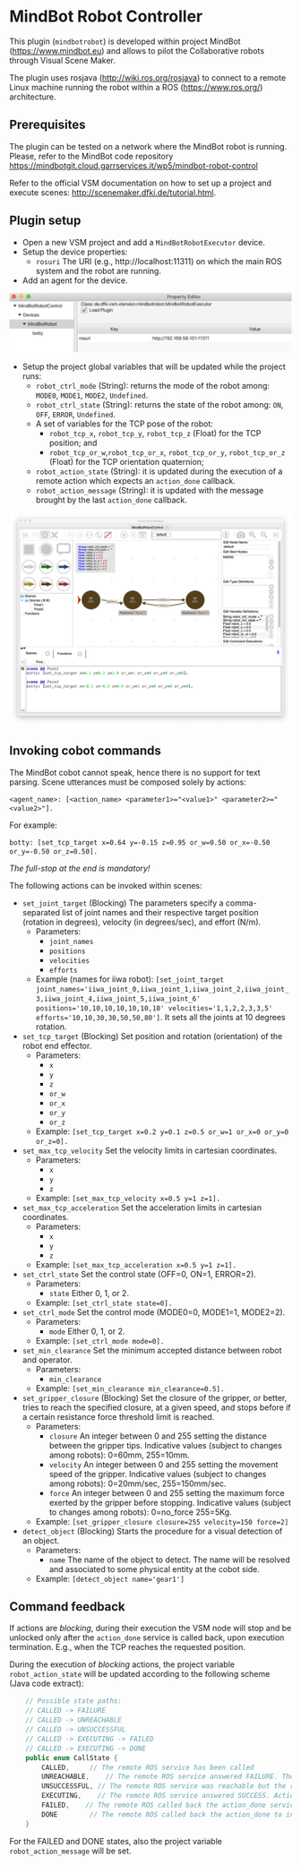 # MindBot Robot Controller

This plugin (`mindbotrobot`) is developed within project MindBot (<https://www.mindbot.eu>) and allows to pilot the Collaborative robots through Visual Scene Maker.

The plugin uses rosjava (<http://wiki.ros.org/rosjava>) to connect to a remote Linux machine running the robot within a ROS (<https://www.ros.org/>) architecture.

## Prerequisites

The plugin can be tested on a network where the MindBot robot is running. Please, refer to the MindBot code repository <https://mindbotgit.cloud.garrservices.it/wp5/mindbot-robot-control>

Refer to the official VSM documentation on how to set up a project and execute scenes: <http://scenemaker.dfki.de/tutorial.html>.


## Plugin setup

* Open a new VSM project and add a `MindBotRobotExecutor` device.
* Setup the device properties:
  * `rosuri` The URI (e.g., http://localhost:11311) on which the main ROS system and the robot are running.
* Add an agent for the device.

![MindBotRobot plugin configuration](images/VSM-MindBotRobotConfig.png)

* Setup the project global variables that will be updated while the project runs:
  * `robot_ctrl_mode` (String): returns the mode of the robot among: `MODE0`, `MODE1`, `MODE2`, `Undefined`.
  * `robot_ctrl_state` (String): returns the state of the robot among: `ON`, `OFF`, `ERROR`, `Undefined`.
  * A set of variables for the TCP pose of the robot:
    * `robot_tcp_x`, `robot_tcp_y`, `robot_tcp_z` (Float) for the TCP position; and
    * `robot_tcp_or_w`,`robot_tcp_or_x`, `robot_tcp_or_y`, `robot_tcp_or_z` (Float) for the TCP orientation quaternion;
  * `robot_action_state` (String): it is updated during the execution of a remote action which expects an `action_done` callback.
  * `robot_action_message` (String): it is updated with the message brought by the last `action_done` callback.

![Project Variables](images/VSM-MindBotControlDemo.png)


## Invoking cobot commands

The MindBot cobot cannot speak, hence there is no support for text parsing.
Scene utterances must be composed solely by actions:

    <agent_name>: [<action_name> <parameter1>="<value1>" <parameter2>="<value2>"].
    
For example:

    botty: [set_tcp_target x=0.64 y=-0.15 z=0.95 or_w=0.50 or_x=-0.50 or_y=-0.50 or_z=0.50].

_The full-stop at the end is mandatory!_

The following actions can be invoked within scenes:

* `set_joint_target` (Blocking) The parameters specify a comma-separated list of joint names and their respective target position (rotation in degrees), velocity (in degrees/sec), and effort (N/m).
  * Parameters:
    * `joint_names`
    * `positions`
    * `velocities`
    * `efforts`
  * Example (names for iiwa robot): `[set_joint_target joint_names='iiwa_joint_0,iiwa_joint_1,iiwa_joint_2,iiwa_joint_3,iiwa_joint_4,iiwa_joint_5,iiwa_joint_6' positions='10,10,10,10,10,10,10' velocities='1,1,2,2,3,3,5' efforts='10,10,30,30,50,50,80']`.
    It sets all the joints at 10 degrees rotation.
* `set_tcp_target` (Blocking) Set position and rotation (orientation) of the robot end effector.
  * Parameters:
    * `x`
    * `y`
    * `z`
    * `or_w`
    * `or_x`
    * `or_y`
    * `or_z`
  * Example: `[set_tcp_target x=0.2 y=0.1 z=0.5 or_w=1 or_x=0 or_y=0 or_z=0].`
* `set_max_tcp_velocity` Set the velocity limits in cartesian coordinates.
  * Parameters:
    * `x`
    * `y`
    * `z`
  * Example: `[set_max_tcp_velocity x=0.5 y=1 z=1].`
* `set_max_tcp_acceleration` Set the acceleration limits in cartesian coordinates.
  * Parameters:
    * `x`
    * `y`
    * `z`
  * Example: `[set_max_tcp_acceleration x=0.5 y=1 z=1].`
* `set_ctrl_state` Set the control state (OFF=0, ON=1, ERROR=2).
  * Parameters:
    * `state` Either 0, 1, or 2.
  * Example: `[set_ctrl_state state=0].`
* `set_ctrl_mode` Set the control mode (MODE0=0, MODE1=1, MODE2=2).
  * Parameters:
    * `mode` Either 0, 1, or 2.
  * Example: `[set_ctrl_mode mode=0].`
* `set_min_clearance` Set the minimum accepted distance between robot and operator.
  * Parameters:
    * `min_clearance`
  * Example: `[set_min_clearance min_clearance=0.5].`
* `set_gripper_closure` (Blocking) Set the closure of the gripper, or better, tries to reach the specified closure, at a given speed, and stops before if a certain resistance force threshold limit is reached.
  * Parameters:
    * `closure` An integer between 0 and 255 setting the distance between the gripper tips. Indicative values (subject to changes among robots): 0=60mm, 255=10mm.
    * `velocity` An integer between 0 and 255 setting the movement speed of the gripper. Indicative values (subject to changes among robots): 0=20mm/sec, 255=150mm/sec.
    * `force` An integer between 0 and 255 setting the maximum force exerted by the gripper before stopping. Indicative values (subject to changes among robots): 0=no_force 255=5Kg.
  * Example: `[set_gripper_closure closure=255 velocity=150 force=2]`
* `detect_object` (Blocking) Starts the procedure for a visual detection of an object.
  * Parameters:
    * `name` The name of the object to detect. The name will be resolved and associated to some physical entity at the cobot side.
  * Example: `[detect_object name='gear1']`
  
## Command feedback

If actions are _blocking_, during their execution the VSM node will stop and be unlocked only
after the `action_done` service is called back, upon execution termination.
E.g., when the TCP reaches the requested position.

During the execution of _blocking_ actions, the project variable `robot_action_state` will be updated according to the following scheme (Java code extract):

```java
    // Possible state paths:
    // CALLED -> FAILURE
    // CALLED -> UNREACHABLE
    // CALLED -> UNSUCCESSFUL
    // CALLED -> EXECUTING -> FAILED
    // CALLED -> EXECUTING -> DONE
    public enum CallState {
        CALLED,     // The remote ROS service has been called
        UNREACHABLE,    // The remote ROS service answered FAILURE. The action will not be executed. Don't wait for it.
        UNSUCCESSFUL, // The remote ROS service was reachable but the recipient responded that the request can not be accomplished.
        EXECUTING,    // The remote ROS service answered SUCCESS. Action is in execution on the ROS side. Expect an action_done call when finished.
        FAILED,    // The remote ROS called back the action_done service to inform that the call couldn't execute properly.
        DONE        // The remote ROS called back the action_done to inform that the call was executed successfully.
    }
```

For the FAILED and DONE states, also the project variable `robot_action_message` will be set.